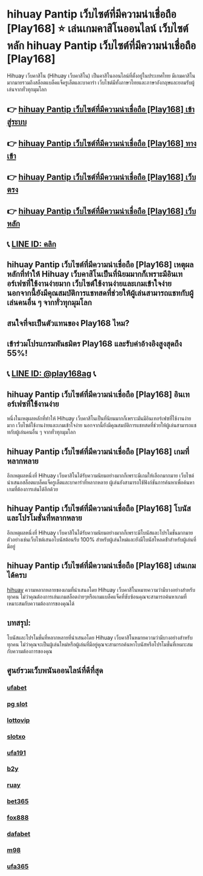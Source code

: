 
# hihuay Pantip เว็บไซต์ที่มีความน่าเชื่อถือ [Play168] ⭐ เล่นเกมคาสิโนออนไลน์ เว็บไซต์หลัก hihuay Pantip เว็บไซต์ที่มีความน่าเชื่อถือ [Play168]

Hihuay เว็บคาสิโน (Hihuay เว็บคาสิโน) เป็นคาสิโนออนไลน์ที่ตั้งอยู่ในประเทศไทย มีเกมคาสิโนมากมายรวมถึงสล็อตแบล็คแจ็ครูเล็ตและบาคาร่า เว็บไซต์มีทั้งภาษาไทยและภาษาอังกฤษและยอมรับผู้เล่นจากทั่วทุกมุมโลก

## 👉 [hihuay Pantip เว็บไซต์ที่มีความน่าเชื่อถือ [Play168] เข้าสู่ระบบ](https://bit.ly/3TCj9rY)
## 👉 [hihuay Pantip เว็บไซต์ที่มีความน่าเชื่อถือ [Play168] ทางเข้า](https://bit.ly/3TCj9rY)
## 👉 [hihuay Pantip เว็บไซต์ที่มีความน่าเชื่อถือ [Play168] เว็บตรง](https://bit.ly/3TCj9rY)
## 👉 [hihuay Pantip เว็บไซต์ที่มีความน่าเชื่อถือ [Play168] เว็บหลัก](https://bit.ly/3TCj9rY)
## 📞 [LINE ID: คลิก](https://line.me/R/ti/p/@342mcrfd)

## hihuay Pantip เว็บไซต์ที่มีความน่าเชื่อถือ [Play168] เหตุผลหลักที่ทําให้ Hihuay เว็บคาสิโนเป็นที่นิยมมากก็เพราะมีอินเทอร์เฟซที่ใช้งานง่ายมาก เว็บไซต์ใช้งานง่ายและเกมเข้าใจง่าย นอกจากนี้ยังมีคุณสมบัติการแชทสดที่ช่วยให้ผู้เล่นสามารถแชทกับผู้เล่นคนอื่น ๆ จากทั่วทุกมุมโลก

## สนใจที่จะเป็นตัวแทนของ Play168 ไหม?
## เข้าร่วมโปรแกรมพันธมิตร Play168 และรับค่าอ้างอิงสูงสุดถึง 55%!
## 📞 [LINE ID: @play168ag](https://bit.ly/3RSGiFl) 📞

## hihuay Pantip เว็บไซต์ที่มีความน่าเชื่อถือ [Play168] อินเทอร์เฟซที่ใช้งานง่าย

หนึ่งในเหตุผลหลักที่ทําให้ Hihuay เว็บคาสิโนเป็นที่นิยมมากก็เพราะมันมีอินเทอร์เฟซที่ใช้งานง่ายมาก เว็บไซต์ใช้งานง่ายและเกมเข้าใจง่าย นอกจากนี้ยังมีคุณสมบัติการแชทสดที่ช่วยให้ผู้เล่นสามารถแชทกับผู้เล่นคนอื่น ๆ จากทั่วทุกมุมโลก

## hihuay Pantip เว็บไซต์ที่มีความน่าเชื่อถือ [Play168] เกมที่หลากหลาย

อีกเหตุผลหนึ่งที่ Hihuay เว็บคาสิโนได้รับความนิยมอย่างมากก็เพราะมีเกมให้เลือกมากมาย เว็บไซต์นําเสนอสล็อตแบล็คแจ็ครูเล็ตและบาคาร่าที่หลากหลาย ผู้เล่นยังสามารถใช้ฟังก์ชันการค้นหาเพื่อค้นหาเกมที่ต้องการเล่นได้อีกด้วย

## hihuay Pantip เว็บไซต์ที่มีความน่าเชื่อถือ [Play168] โบนัสและโปรโมชั่นที่หลากหลาย

อีกเหตุผลหนึ่งที่ Hihuay เว็บคาสิโนได้รับความนิยมอย่างมากก็เพราะมีโบนัสและโปรโมชั่นมากมาย ตัวอย่างเช่นเว็บไซต์เสนอโบนัสต้อนรับ 100% สําหรับผู้เล่นใหม่และยังมีโบนัสโหลดซ้ําสําหรับผู้เล่นที่มีอยู่

## hihuay Pantip เว็บไซต์ที่มีความน่าเชื่อถือ [Play168] เล่นเกมได้ครบ

[hihuay](https://atom.io/packages/hihuay) ความหลากหลายของเกมที่นําเสนอโดย Hihuay เว็บคาสิโนหมายความว่ามีบางอย่างสําหรับทุกคน ไม่ว่าคุณต้องการเล่นเกมสล็อตง่ายๆหรือเกมแบล็คแจ็คที่ซับซ้อนคุณจะสามารถค้นหาเกมที่เหมาะสมกับความต้องการของคุณได้

## บทสรุป:

โบนัสและโปรโมชั่นที่หลากหลายที่นําเสนอโดย Hihuay เว็บคาสิโนหมายความว่ามีบางอย่างสําหรับทุกคน ไม่ว่าคุณจะเป็นผู้เล่นใหม่หรือผู้เล่นที่มีอยู่คุณจะสามารถค้นหาโบนัสหรือโปรโมชั่นที่เหมาะสมกับความต้องการของคุณ

## ศูนย์รวมเว็บพนันออนไลน์ที่ดีที่สุด
### [ufabet](https://atom.io/packages/ufabet)
### [pg slot](https://atom.io/themes/pg%20slot)
### [lottovip](https://atom.io/packages/lottovip)
### [slotxo](https://atom.io/packages/slotxo)
### [ufa191](https://atom.io/packages/ufa191)
### [b2y](https://atom.io/packages/b2y)
### [ruay](https://atom.io/themes/ruay)
### [bet365](https://atom.io/packages/bet365)
### [fox888](https://atom.io/packages/fox888)
### [dafabet](https://atom.io/packages/dafabet)
### [m98](https://atom.io/packages/m98)
### [ufa365](https://atom.io/packages/ufa365)